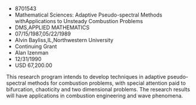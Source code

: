 
* 8701543
* Mathematical Sciences: Adaptive Pseudo-spectral Methods withApplications to Unsteady Combustion Problems
* DMS,APPLIED MATHEMATICS
* 07/15/1987,05/22/1989
* Alvin Bayliss,IL,Northwestern University
* Continuing Grant
* Alan Izenman
* 12/31/1990
* USD 67,200.00

This research program intends to develop techniques in adaptive pseudo-spectral
methods for combustion problems, with special attention paid to bifurcation,
chaoticity and two dimensional problems. The research results will have
applications in combustion engineering and wave phenomena.
